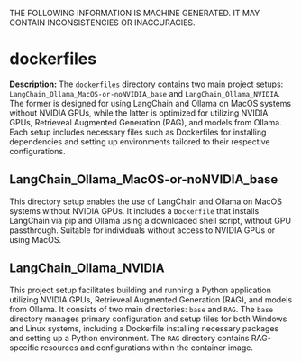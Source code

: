 THE FOLLOWING INFORMATION IS MACHINE GENERATED.
IT MAY CONTAIN INCONSISTENCIES OR INACCURACIES.

# dockerfiles  

**Description:** The `dockerfiles` directory contains two main project setups: `LangChain_Ollama_MacOS-or-noNVIDIA_base` and `LangChain_Ollama_NVIDIA`. The former is designed for using LangChain and Ollama on MacOS systems without NVIDIA GPUs, while the latter is optimized for utilizing NVIDIA GPUs, Retrieveal Augmented Generation (RAG), and models from Ollama. Each setup includes necessary files such as Dockerfiles for installing dependencies and setting up environments tailored to their respective configurations.

 ## LangChain_Ollama_MacOS-or-noNVIDIA_base

This directory setup enables the use of LangChain and Ollama on MacOS systems without NVIDIA GPUs. It includes a `Dockerfile` that installs LangChain via pip and Ollama using a downloaded shell script, without GPU passthrough. Suitable for individuals without access to NVIDIA GPUs or using MacOS.

## LangChain_Ollama_NVIDIA

This project setup facilitates building and running a Python application utilizing NVIDIA GPUs, Retrieveal Augmented Generation (RAG), and models from Ollama. It consists of two main directories: `base` and `RAG`. The `base` directory manages primary configuration and setup files for both Windows and Linux systems, including a Dockerfile installing necessary packages and setting up a Python environment. The `RAG` directory contains RAG-specific resources and configurations within the container image.
